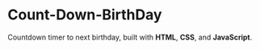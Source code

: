 # Count-Down-BirthDay
Countdown timer to next birthday, built with **HTML**, **CSS**, and **JavaScript**.
